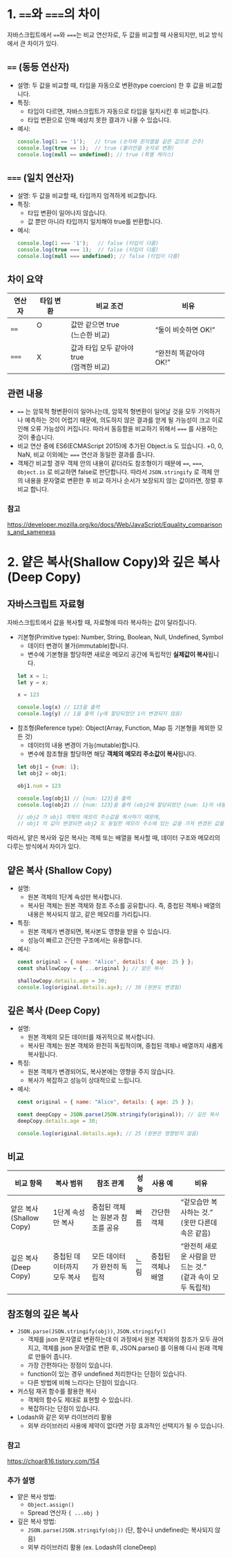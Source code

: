 # 1. `==`와 `===`의 차이

자바스크립트에서 `==`와 `===`는 비교 연산자로, 두 값을 비교할 때 사용되지만, 비교 방식에서 큰 차이가 있다.

## `==` (동등 연산자)
- 설명: 두 값을 비교할 때, 타입을 자동으로 변환(type coercion) 한 후 값을 비교합니다.
- 특징:
	- 타입이 다르면, 자바스크립트가 자동으로 타입을 일치시킨 후 비교합니다.
	- 타입 변환으로 인해 예상치 못한 결과가 나올 수 있습니다.
- 예시:
	```js
	console.log(1 == '1');   // true (숫자와 문자열을 같은 값으로 간주)
	console.log(true == 1);  // true (불리언을 숫자로 변환)
	console.log(null == undefined); // true (특별 케이스)
	```

## `===` (일치 연산자)
- 설명: 두 값을 비교할 때, 타입까지 엄격하게 비교합니다.
- 특징:
	- 타입 변환이 일어나지 않습니다.
	- 값 뿐만 아니라 타입까지 일치해야 true를 반환합니다.
- 예시:
	```js
	console.log(1 === '1');   // false (타입이 다름)
	console.log(true === 1);  // false (타입이 다름)
	console.log(null === undefined); // false (타입이 다름)
	```

## 차이 요약

| 연산자   | 타입 변환     | 비교 조건                         | 비유             |
| ----- | --------- | ----------------------------- | -------------- |
| `==`  | O<br><br> | 값만 같으면 true<br>(느슨한 비교)       | “둘이 비슷하면 OK!”  |
| `===` | X         | 값과 타입 모두 같아야 true<br>(엄격한 비교) | “완전히 똑같아야 OK!” |

## 관련 내용
- `==` 는 암묵적 형변환이이 일어나는데, 암묵적 형변환이 일어날 것을 모두 기억하거나 예측하는 것이 어렵기 때문에, 의도하지 않은 결과를 얻게 될 가능성이 크고 이로 인해 오류 가능성이 커집니다. 따라서 동등함을 비교하기 위해서 `===` 를 사용하는 것이 좋습니다.
- 비교 연산 중에 ES6(ECMAScript 2015)에 추가된 Object.is 도 있습니다. +0, 0, NaN, 비교 이외에는 `===` 연산과 동일한 결과를 줍니다.
- 객체간 비교할 경우 객체 안의 내용이 같더라도 참조형이기 때문에 `==`, `===`, `Object.is` 로 비교하면 false로 판단합니다. 따라서 `JSON.stringify` 로 객체 안의 내용을 문자열로 변환한 후 비교 하거나 순서가 보장되지 않는 값이라면, 정렬 후 비교 합니다.

### 참고
https://developer.mozilla.org/ko/docs/Web/JavaScript/Equality_comparisons_and_sameness

# 2. 얕은 복사(Shallow Copy)와 깊은 복사(Deep Copy)

## 자바스크립트 자료형

자바스크립트에서 값을 복사할 때, 자료형에 따라 복사하는 값이 달라집니다.

- 기본형(Primitive type): Number, String, Boolean, Null, Undefined, Symbol
	- 데이터 변경이 불가(immutable)합니다. 
	- 변수에 기본형을 할당하면 새로운 메모리 공간에 독립적인 **실제값이 복사**됩니다.
	```js
	let x = 1;
	let y = x;
	
	x = 123
	
	console.log(x) // 123을 출력
	console.log(y) // 1을 출력 (y에 할당되었던 1이 변경되지 않음)
	```
- 참조형(Reference type): Object(Array, Function, Map 등 기본형을 제외한 모든 것)
	- 데이터의 내용 변경이 가능(mutable)합니다. 
	- 변수에 참조형을 할당하면 해당 **객체의 메모리 주소값이 복사**됩니다.
	```js
	let obj1 = {num: 1};
	let obj2 = obj1;
	
	obj1.num = 123
	
	console.log(obj1) // {num: 123}을 출력
	console.log(obj2) // {num: 123}을 출력 (obj2에 할당되었던 {num: 1}의 내용이 obj1을 따라 변경)
	
	// obj2 가 obj1 객체의 메모리 주소값을 복사하기 때문에, 
	// obj1 의 값이 변경되면 obj2 도 동일한 메모리 주소에 있는 값을 가져 변경된 값을 갖게 됩니다.
	```

따라서, 얕은 복사와 깊은 복사는 객체 또는 배열을 복사할 때, 데이터 구조와 메모리의 다루는 방식에서 차이가 있다.

## 얕은 복사 (Shallow Copy)
- 설명: 
	- 원본 객체의 1단계 속성만 복사합니다.
	- 복사된 객체는 원본 객체와 참조 주소를 공유합니다. 즉, 중첩된 객체나 배열의 내용은 복사되지 않고, 같은 메모리를 가리킵니다.
 - 특징:
	- 원본 객체가 변경되면, 복사본도 영향을 받을 수 있습니다.
	- 성능이 빠르고 간단한 구조에서는 유용합니다.
- 예시:
	```js
	const original = { name: "Alice", details: { age: 25 } };
	const shallowCopy = { ...original }; // 얕은 복사
	
	shallowCopy.details.age = 30;
	console.log(original.details.age); // 30 (원본도 변경됨)
	```


## 깊은 복사 (Deep Copy)
- 설명: 
	- 원본 객체의 모든 데이터를 재귀적으로 복사합니다.
	- 복사된 객체는 원본 객체와 완전히 독립적이며, 중첩된 객체나 배열까지 새롭게 복사됩니다.
- 특징:
	- 원본 객체가 변경되어도, 복사본에는 영향을 주지 않습니다.
	- 복사가 복잡하고 성능이 상대적으로 느립니다.
- 예시:
	```js
	const original = { name: "Alice", details: { age: 25 } };
	
	const deepCopy = JSON.parse(JSON.stringify(original)); // 깊은 복사
	deepCopy.details.age = 30;
	
	console.log(original.details.age); // 25 (원본은 영향받지 않음)
	```


## 비교
| 비교 항목                    | 복사 범위           | 참조 관계              | 성능  | 사용 예       | 비유                                      |
| ------------------------ | --------------- | ------------------ | --- | ---------- | --------------------------------------- |
| 얕은 복사 <br>(Shallow Copy) | 1단계 속성만 복사      | 중첩된 객체는 원본과 참조를 공유 | 빠름  | 간단한 객체     | “겉모습만 복사하는 것.” <br>(옷만 다른데 속은 같음)       |
| 깊은 복사 <br>(Deep Copy)    | 중첩된 데이터까지 모두 복사 | 모든 데이터가 완전히 독립적    | 느림  | 중첩된 객체나 배열 | “완전히 새로운 사람을 만드는 것.” <br>(겉과 속이 모두 독립적) |

## 참조형의 깊은 복사

- `JSON.parse(JSON.stringify(obj))`, `JSON.stringify()`
	- 객체를 json 문자열로 변환하는데 이 과정에서 원본 객체와의 참조가 모두 끊어지고, 객체를 json 문자열로 변환 후, JSON.parse() 를 이용해 다시 원래 객체로 만들어 줍니다.
	- 가장 간편하다는 장점이 있습니다.
	- function이 있는 경우 undefined 처리한다는 단점이 있습니다.
	- 다른 방법에 비해 느리다는 단점이 있습니다.
- 커스텀 재귀 함수를 활용한 복사
	- 객체의 함수도 제대로 표현할 수 있습니다.
	- 복잡하다는 단점이 있습니다.
- Lodash와 같은 외부 라이브러리 활용
	- 외부 라이브러리 사용에 제약이 없다면 가장 효과적인 선택지가 될 수 있습니다.

### 참고
https://choar816.tistory.com/154

### 추가 설명

- 얕은 복사 방법:
	- `Object.assign()`
	- Spread 연산자 `{ ...obj }`
- 깊은 복사 방법:
	- `JSON.parse(JSON.stringify(obj))` (단, 함수나 undefined는 복사되지 않음)
	- 외부 라이브러리 활용 (ex. Lodash의 cloneDeep)

